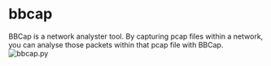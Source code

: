 # bbcap
BBCap is a network analyster tool. By capturing pcap files within a network, you can analyse those packets within that pcap file with BBCap.
![bbcap.py](https://i.hizliresim.com/98ywbm5.png)
